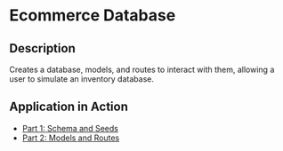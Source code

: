 # Ecommerce Database

## Description
Creates a database, models, and routes to interact with them, allowing a user to simulate an inventory database.

## Application in Action
- <a href="https://watch.screencastify.com/v/bAltSmSTANkr51ksYryF" target="_blank">Part 1: Schema and Seeds</a>
- <a href="https://watch.screencastify.com/v/nSeCA7TBW5eIspfM4NGX" target="_blank">Part 2: Models and Routes</a>